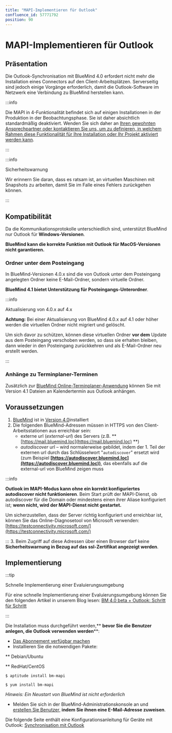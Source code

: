 ```yaml
---
title: "MAPI-Implementieren für Outlook"
confluence_id: 57771792
position: 90
---
```

# MAPI-Implementieren für Outlook


## Präsentation

Die Outlook-Synchronisation mit BlueMind 4.0 erfordert nicht mehr die Installation eines Connectors auf den Client-Arbeitsplätzen. Serverseitig sind jedoch einige Vorgänge erforderlich, damit die Outlook-Software im Netzwerk eine Verbindung zu BlueMind herstellen kann.


:::info

Die MAPI in 4-Funktionalität befindet sich auf einigen Installationen in der Produktion in der Beobachtungsphase. Sie ist daher absichtlich standardmäßig deaktiviert. Wenden Sie sich daher an [Ihren gewohnten Ansprechpartner oder kontaktieren Sie uns, um zu definieren, in welchem Rahmen diese Funktionalität für Ihre Installation oder Ihr Projekt aktiviert werden kann](https://content.bluemind.net/decouvrez-bluemind-4-0).

:::


:::info

Sicherheitswarnung

Wir erinnern Sie daran, dass es ratsam ist, an virtuellen Maschinen mit Snapshots zu arbeiten, damit Sie im Falle eines Fehlers zurückgehen können.

:::

## Kompatibilität

Da die Kommunikationsprotokolle unterschiedlich sind, unterstützt BlueMind nur Outlook für **Windows-Versionen**.

**BlueMind kann die korrekte Funktion mit Outlook für MacOS-Versionen nicht garantieren.**

### Ordner unter dem Posteingang

In BlueMind-Versionen 4.0.x sind die von Outlook unter dem Posteingang angelegten Ordner keine E-Mail-Ordner, sondern virtuelle Ordner.

**BlueMind 4.1 bietet Unterstützung für Posteingangs-Unterordner**.


:::info

Aktualisierung von 4.0.x auf 4.x

****Achtung:**** Bei einer Aktualisierung von BlueMind 4.0.x auf 4.1 oder höher werden die virtuellen Ordner nicht migriert und gelöscht.

Um sich davor zu schützen, können diese virtuellen Ordner **vor dem** Update aus dem Posteingang verschoben werden, so dass sie erhalten bleiben, dann wieder in den Posteingang zurückkehren und als E-Mail-Ordner neu erstellt werden.

:::

### Anhänge zu Terminplaner-Terminen

Zusätzlich zur  [BlueMind Online-Terminplaner-Anwendung](/Guide_de_l_utilisateur/L_agenda/Les_événements/) können Sie mit Version 4.1 Dateien an Kalendertermin aus Outlook anhängen.

## Voraussetzungen

1. [BlueMind](https://download.bluemind.net/bm-download/4.0) ist in [Version 4.0](https://download.bluemind.net/bm-download/4.0)installiert
2. Die folgenden BlueMind-Adressen müssen in HTTPS von den Client-Arbeitsstationen aus erreichbar sein:
    - externe url (*external-url*) des Servers (z.B. **  [https://mail.bluemind.loc](https://mail.bluemind.loc)  **)
    - *autodiscover* url – wird normalerweise gebildet, indem der 1. Teil der externen url durch das Schlüsselwort "`autodiscover`" ersetzt wird (zum Beispiel **[https://autodiscover.bluemind.loc](https://autodiscover.bluemind.loc))**, das ebenfalls auf die external-url von BlueMind zeigen muss


:::info

**Outlook im MAPI-Modus kann ohne ein korrekt konfiguriertes autodiscover nicht funktionieren**. Beim Start prüft der MAPI-Dienst, ob autodiscover für die Domain oder mindestens einen ihrer Aliase konfiguriert ist; **wenn nicht, wird der MAPI-Dienst nicht gestartet.**

Um sicherzustellen, dass der Server richtig konfiguriert und erreichbar ist, können Sie das Online-Diagnosetool von Microsoft verwenden: [https://testconnectivity.microsoft.com/](https://testconnectivity.microsoft.com/)

:::
3. Beim Zugriff auf diese Adressen über einen Browser darf keine **Sicherheitswarnung in Bezug auf das ssl-Zertifikat angezeigt werden**.


## Implementierung


:::tip

Schnelle Implementierung einer Evaluierungsumgebung

Für eine schnelle Implementierung einer Evaluierungsumgebung können Sie den folgenden Artikel in unserem Blog lesen: [BM 4.0 beta + Outlook: Schritt für Schritt](https://blog.bluemind.net/fr/bm-4-0-beta-outlook-pas-a-pas/)

:::

Die Installation muss durchgeführt werden,** **bevor Sie die Benutzer anlegen, die Outlook verwenden werden****:

- [Das Abonnement verfügbar machen](/Guide_d_installation/Mise_en_œuvre_de_la_souscription/)
- Installieren Sie die notwendigen Pakete:


**
Debian/Ubuntu


**
RedHat/CentOS


```
$ aptitude install bm-mapi
```


```
$ yum install bm-mapi
```


*Hinweis: Ein Neustart von BlueMind ist nicht erforderlich*

- Melden Sie sich in der BlueMind-Administrationskonsole an und [erstellen Sie Benutzer,](/Guide_de_l_administrateur/Gestion_des_entités/Utilisateurs/) **indem Sie ihnen eine E-Mail-Adresse zuweisen**.


Die folgende Seite enthält eine Konfigurationsanleitung für Geräte mit Outlook: [Synchronisation mit Outlook](/Guide_de_l_utilisateur/Configuration_des_clients_lourds/Synchronisation_avec_Outlook/)


